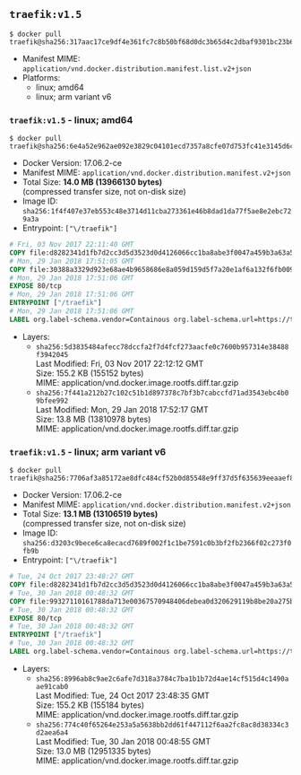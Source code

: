 ## `traefik:v1.5`

```console
$ docker pull traefik@sha256:317aac17ce9df4e361fc7c8b50bf68d0dc3b65d4c2dbaf9301bc23b6a500d651
```

-	Manifest MIME: `application/vnd.docker.distribution.manifest.list.v2+json`
-	Platforms:
	-	linux; amd64
	-	linux; arm variant v6

### `traefik:v1.5` - linux; amd64

```console
$ docker pull traefik@sha256:6e4a52e962ae092e3829c04101ecd7357a8cfe07d753fc41e3145d6c8200f3fc
```

-	Docker Version: 17.06.2-ce
-	Manifest MIME: `application/vnd.docker.distribution.manifest.v2+json`
-	Total Size: **14.0 MB (13966130 bytes)**  
	(compressed transfer size, not on-disk size)
-	Image ID: `sha256:1f4f407e37eb553c48e3714d11cba273361e46b8dad1da77f5ae8e2ebc729a3a`
-	Entrypoint: `["\/traefik"]`

```dockerfile
# Fri, 03 Nov 2017 22:11:40 GMT
COPY file:d8282341d1fb7d2cc3d5d3523d0d4126066cc1ba8abe3f0047a459b3a63a5653 in /etc/ssl/certs/ 
# Mon, 29 Jan 2018 17:51:05 GMT
COPY file:30388a3329d923e68ae4b9658686e8a059d159d5f7a20e1af6a132f6fb0096fc in / 
# Mon, 29 Jan 2018 17:51:06 GMT
EXPOSE 80/tcp
# Mon, 29 Jan 2018 17:51:06 GMT
ENTRYPOINT ["/traefik"]
# Mon, 29 Jan 2018 17:51:06 GMT
LABEL org.label-schema.vendor=Containous org.label-schema.url=https://traefik.io org.label-schema.name=Traefik org.label-schema.description=A modern reverse-proxy org.label-schema.version=v1.5.1 org.label-schema.docker.schema-version=1.0
```

-	Layers:
	-	`sha256:5d3835484afecc78dccfa2f7d4fcf273aacfe0c7600b957314e38488f3942045`  
		Last Modified: Fri, 03 Nov 2017 22:12:12 GMT  
		Size: 155.2 KB (155152 bytes)  
		MIME: application/vnd.docker.image.rootfs.diff.tar.gzip
	-	`sha256:7f441a212b27c102c51b1d897378c7bf3b7cabccfd71ad3543ebc4b09bfee992`  
		Last Modified: Mon, 29 Jan 2018 17:52:17 GMT  
		Size: 13.8 MB (13810978 bytes)  
		MIME: application/vnd.docker.image.rootfs.diff.tar.gzip

### `traefik:v1.5` - linux; arm variant v6

```console
$ docker pull traefik@sha256:7706af3a85172ae8dfc484cf52b0d85548e9ff37d5f635639eeaaef800a69468
```

-	Docker Version: 17.06.2-ce
-	Manifest MIME: `application/vnd.docker.distribution.manifest.v2+json`
-	Total Size: **13.1 MB (13106519 bytes)**  
	(compressed transfer size, not on-disk size)
-	Image ID: `sha256:d3203c9bece6ca8ecacd7689f002f1c1be7591c0b3bf2fb2366f02c273f0fb9b`
-	Entrypoint: `["\/traefik"]`

```dockerfile
# Tue, 24 Oct 2017 23:48:27 GMT
COPY file:d8282341d1fb7d2cc3d5d3523d0d4126066cc1ba8abe3f0047a459b3a63a5653 in /etc/ssl/certs/ 
# Tue, 30 Jan 2018 00:48:32 GMT
COPY file:99327110161788da713e00367570948406debea0d320629119b8be20a275b2eb in / 
# Tue, 30 Jan 2018 00:48:32 GMT
EXPOSE 80/tcp
# Tue, 30 Jan 2018 00:48:32 GMT
ENTRYPOINT ["/traefik"]
# Tue, 30 Jan 2018 00:48:32 GMT
LABEL org.label-schema.vendor=Containous org.label-schema.url=https://traefik.io org.label-schema.name=Traefik org.label-schema.description=A modern reverse-proxy org.label-schema.version=v1.5.1 org.label-schema.docker.schema-version=1.0
```

-	Layers:
	-	`sha256:8996ab8c9ae2c6afe7d318a3784c7ba1b1b72d4ae14cf515d4c1490aae91cab0`  
		Last Modified: Tue, 24 Oct 2017 23:48:35 GMT  
		Size: 155.2 KB (155184 bytes)  
		MIME: application/vnd.docker.image.rootfs.diff.tar.gzip
	-	`sha256:774c40f65264e253a5a5638bb2dd61f447112f6aa2fc8ac8d38334c3d2aea6a4`  
		Last Modified: Tue, 30 Jan 2018 00:48:55 GMT  
		Size: 13.0 MB (12951335 bytes)  
		MIME: application/vnd.docker.image.rootfs.diff.tar.gzip
